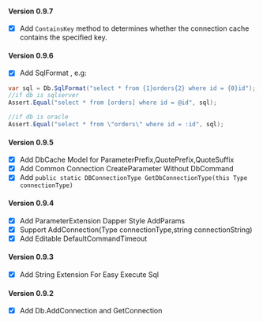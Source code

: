 #### Version 0.9.7
- [X] Add `ContainsKey` method to determines whether the connection cache contains the specified key.

#### Version 0.9.6
- [X] Add SqlFormat , e.g:
```C#
var sql = Db.SqlFormat("select * from {1}orders{2} where id = {0}id");
//if db is sqlserver
Assert.Equal("select * from [orders] where id = @id", sql);

//if db is oracle
Assert.Equal("select * from \"orders\" where id = :id", sql); 
```

#### Version 0.9.5
- [X] Add DbCache Model for ParameterPrefix,QuotePrefix,QuoteSuffix
- [X] Add Common Connection CreateParameter Without DbCommand
- [X] Add `public static DBConnectionType GetDbConnectionType(this Type connectionType)`

#### Version 0.9.4
- [X] Add ParameterExtension Dapper Style AddParams
- [X] Support AddConnection(Type connectionType,string connectionString) 
- [X] Add Editable DefaultCommandTimeout

#### Version 0.9.3
- [X] Add String Extension For Easy Execute Sql

#### Version 0.9.2
- [X] Add Db.AddConnection and GetConnection